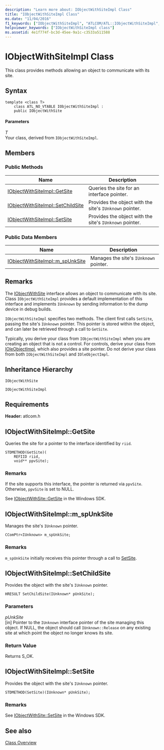 ```yaml
---
description: "Learn more about: IObjectWithSiteImpl Class"
title: "IObjectWithSiteImpl Class"
ms.date: "11/04/2016"
f1_keywords: ["IObjectWithSiteImpl", "ATLCOM/ATL::IObjectWithSiteImpl", "ATLCOM/ATL::IObjectWithSiteImpl::GetSite", "ATLCOM/ATL::IObjectWithSiteImpl::SetChildSite", "ATLCOM/ATL::IObjectWithSiteImpl::SetSite", "ATLCOM/ATL::IObjectWithSiteImpl::m_spUnkSite"]
helpviewer_keywords: ["IObjectWithSiteImpl class"]
ms.assetid: 4e1f774f-bc3d-45ee-9a1c-c3533a511588
---
```

# IObjectWithSiteImpl Class

This class provides methods allowing an object to communicate with its site.

## Syntax

```
template <class T>
    class ATL_NO_VTABLE IObjectWithSiteImpl :
    public IObjectWithSite
```

#### Parameters

*T*<br/>
Your class, derived from `IObjectWithSiteImpl`.

## Members

### Public Methods

|Name|Description|
|----------|-----------------|
|[IObjectWithSiteImpl::GetSite](#getsite)|Queries the site for an interface pointer.|
|[IObjectWithSiteImpl::SetChildSite](#setchildsite)|Provides the object with the site's `IUnknown` pointer.|
|[IObjectWithSiteImpl::SetSite](#setsite)|Provides the object with the site's `IUnknown` pointer.|

### Public Data Members

|Name|Description|
|----------|-----------------|
|[IObjectWithSiteImpl::m_spUnkSite](#m_spunksite)|Manages the site's `IUnknown` pointer.|

## Remarks

The [IObjectWithSite](/windows/win32/api/ocidl/nn-ocidl-iobjectwithsite) interface allows an object to communicate with its site. Class `IObjectWithSiteImpl` provides a default implementation of this interface and implements `IUnknown` by sending information to the dump device in debug builds.

`IObjectWithSiteImpl` specifies two methods. The client first calls `SetSite`, passing the site's `IUnknown` pointer. This pointer is stored within the object, and can later be retrieved through a call to `GetSite`.

Typically, you derive your class from `IObjectWithSiteImpl` when you are creating an object that is not a control. For controls, derive your class from [IOleObjectImpl](../../atl/reference/ioleobjectimpl-class.md), which also provides a site pointer. Do not derive your class from both `IObjectWithSiteImpl` and `IOleObjectImpl`.

## Inheritance Hierarchy

`IObjectWithSite`

`IObjectWithSiteImpl`

## Requirements

**Header:** atlcom.h

## <a name="getsite"></a> IObjectWithSiteImpl::GetSite

Queries the site for a pointer to the interface identified by `riid`.

```
STDMETHOD(GetSite)(
    REFIID riid,
    void** ppvSite);
```

### Remarks

If the site supports this interface, the pointer is returned via `ppvSite`. Otherwise, `ppvSite` is set to NULL.

See [IObjectWithSite::GetSite](/windows/win32/api/ocidl/nf-ocidl-iobjectwithsite-getsite) in the Windows SDK.

## <a name="m_spunksite"></a> IObjectWithSiteImpl::m_spUnkSite

Manages the site's `IUnknown` pointer.

```
CComPtr<IUnknown> m_spUnkSite;
```

### Remarks

`m_spUnkSite` initially receives this pointer through a call to [SetSite](#setsite).

## <a name="setchildsite"></a> IObjectWithSiteImpl::SetChildSite

Provides the object with the site's `IUnknown` pointer.

```
HRESULT SetChildSite(IUnknown* pUnkSite);
```

### Parameters

*pUnkSite*<br/>
[in] Pointer to the `IUnknown` interface pointer of the site managing this object. If NULL, the object should call `IUnknown::Release` on any existing site at which point the object no longer knows its site.

### Return Value

Returns S_OK.

## <a name="setsite"></a> IObjectWithSiteImpl::SetSite

Provides the object with the site's `IUnknown` pointer.

```
STDMETHOD(SetSite)(IUnknown* pUnkSite);
```

### Remarks

See [IObjectWithSite::SetSite](/windows/win32/api/ocidl/nf-ocidl-iobjectwithsite-setsite) in the Windows SDK.

## See also

[Class Overview](../../atl/atl-class-overview.md)
